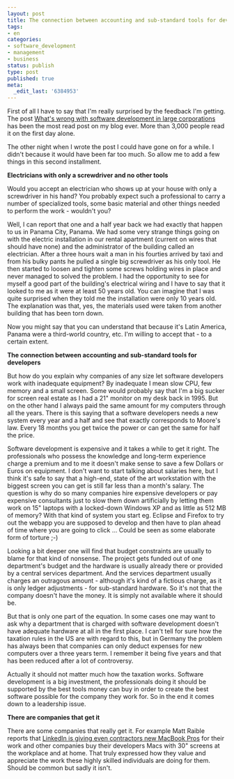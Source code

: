 ```yaml
---
layout: post
title: The connection between accounting and sub-standard tools for developers
tags:
- en
categories:
- software_development
- management
- business
status: publish
type: post
published: true
meta:
  _edit_last: '6384953'
---
```

<p>First of all I have to say that I'm really surprised by the feedback I'm getting. The post <a href="http://www.stephan-schwab.com/2008/04/02/1207196893482.html">What's wrong with software development in large corporations</a> has been the most read post on my blog ever. More than 3,000 people read it on the first day alone.</p>

<p>The other night when I wrote the post I could have gone on for a while. I didn't because it would have been far too much. So allow me to add a few things in this second installment.</p>

<p><strong>Electricians with only a screwdriver and no other tools</strong></p>

<p>Would you accept an electrician who shows up at your house with only a screwdriver in his hand? You probably expect such a professional to carry a number of specialized tools, some basic material and other things needed to perform the work - wouldn't you?</p>

<p>Well, I can report that one and a half year back we had exactly that happen to us in Panama City, Panama. We had some very strange things going on with the electric installation in our rental apartment (current on wires that should have none) and the administrator of the building called an electrician. After a three hours wait a man in his fourties arrived by taxi and from his bulky pants he pulled a single big screwdriver as his only tool. He then started to loosen and tighten some screws holding wires in place and never managed to solved the problem. I had the opportunity to see for myself a good part of the building's electrical wiring and I have to say that it looked to me as it were at least 50 years old. You can imagine that I was quite surprised when they told me the installation were only 10 years old. The explanation was that, yes, the materials used were taken from another building that has been torn down.</p>

<p>Now you might say that you can understand that because it's Latin America, Panama were a third-world country, etc. I'm willing to accept that - to a certain extent.</p>

<p><strong>The connection between accounting and sub-standard tools for developers</strong></p>

<p>But how do you explain why companies of any size let software developers work with inadequate equipment? By inadequate I mean slow CPU, few memory and a small screen. Some would probably say that I'm a big sucker for screen real estate as I had a 21" monitor on my desk back in 1995. But on the other hand I always paid the same amount for my computers through all the years. There is this saying that a software developers needs a new system every year and a half and see that exactly corresponds to Moore's law. Every 18 months you get twice the power or can get the same for half the price.</p>

<p>Software development is expensive and it takes a while to get it right. The professionals who possess the knowledge and long-term experience charge a premium and to me it doesn't make sense to save a few Dollars or Euros on equipment. I don't want to start talking about salaries here, but I think it's safe to say that a high-end, state of the art workstation with the biggest screen you can get is still far less than a month's salary. The question is why do so many companies hire expensive developers or pay expensive consultants just to slow them down artificially by letting them work on 15" laptops with a locked-down Windows XP and as little as 512 MB of memory? With that kind of system you start eg. Eclipse and Firefox to try out the webapp you are supposed to develop and then have to plan ahead of time where you are going to click ... Could be seen as some elaborate form of torture ;-)</p>

<p>Looking a bit deeper one will find that budget constraints are usually to blame for that kind of nonsense. The project gets funded out of one department's budget and the hardware is usually already there or provided by a central services department. And the services department usually charges an outragous amount - although it's kind of a fictious charge, as it is only ledger adjustments - for sub-standard hardware. So it's not that the company doesn't have the money. It is simply not available where it should be.</p>

<p>But that is only one part of the equation. In some cases one may want to ask why a department that is charged with software development doesn't have adequate hardware at all in the first place. I can't tell for sure how the taxation rules in the US are with regard to this, but in Germany the problem has always been that companies can only deduct expenses for new computers over a three years term. I remember it being five years and that has been reduced after a lot of controversy.</p>

<p>Actually it should not matter much how the taxation works. Software development is a big investment, the professionals doing it should be supported by the best tools money can buy in order to create the best software possible for the company they work for. So in the end it comes down to a leadership issue.</p>

<p><strong>There are companies that get it</strong></p>

<p>There are some companies that really get it. For example Matt Raible reports that <a href="http://raibledesigns.com/rd/entry/first_day_at_linkedin">LinkedIn is giving even contractors new MacBook Pros</a> for their work and other companies buy their developers Macs with 30" screens at the workplace and at home. That truly expressed how they value and appreciate the work these highly skilled individuals are doing for them. Should be common but sadly it isn't.</p>

